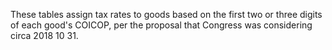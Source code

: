 These tables assign tax rates to goods based on the first two or three digits of each good's COICOP, per the proposal that Congress was considering circa 2018 10 31.
